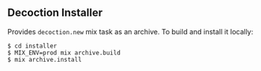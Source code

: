## Decoction Installer

Provides `decoction.new` mix task as an archive. To build and install it
locally:

    $ cd installer
    $ MIX_ENV=prod mix archive.build
    $ mix archive.install
